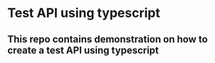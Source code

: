 # Test API using typescript

## This repo contains demonstration on how to create a test API using typescript